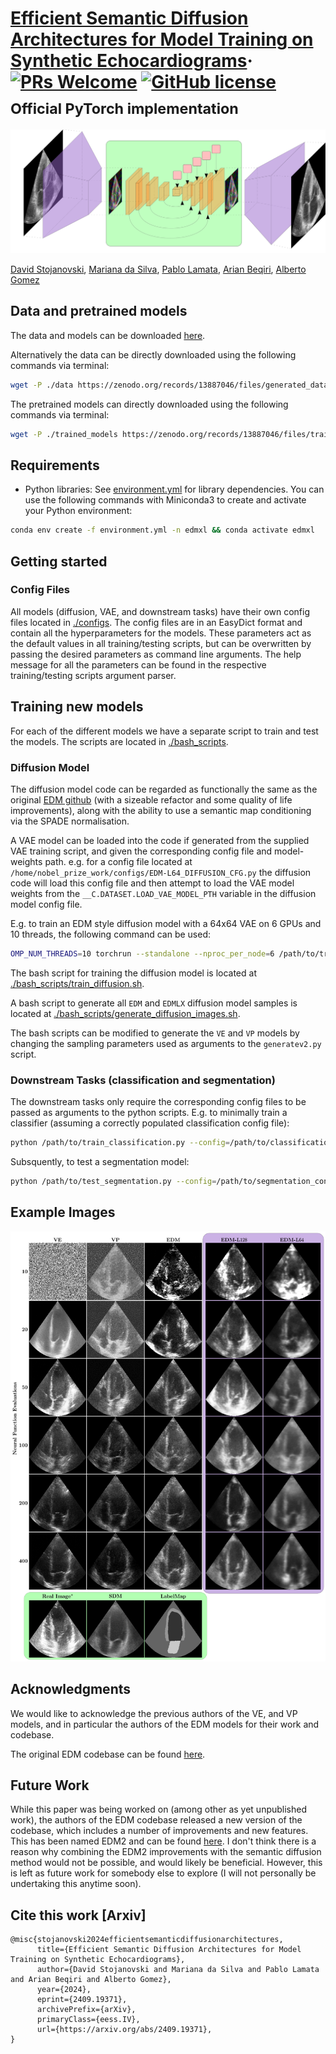 # [Efficient Semantic Diffusion Architectures for Model Training on Synthetic Echocardiograms](https://arxiv.org/abs/2409.19371)&middot; [![PRs Welcome](https://img.shields.io/badge/PRs-welcome-brightgreen.svg?style=flat-square)](http://makeapullrequest.com) [![GitHub license](https://img.shields.io/badge/license-MIT-blue.svg?style=flat-square)](https://github.com/your/your-project/blob/master/LICENSE)<br><sub>Official PyTorch implementation </sub>

<img src='./assets/tikz_unet.svg'>  

[David Stojanovski](https://scholar.google.com/citations?user=6A_chPAAAAAJ&hl=en), [Mariana da Silva]([https://scholar.google.com/citations?hl=en&user=6DkZyrXMyKEC](https://scholar.google.com/citations?user=0JWm1t0AAAAJ&hl=en)), [Pablo Lamata](https://scholar.google.com/citations?hl=en&user=H98n1tsAAAAJ), [Arian Beqiri](https://scholar.google.com/citations?hl=en&user=osD0r24AAAAJ&view_op=list_works&sortby=pubdate), [Alberto Gomez](https://scholar.google.com/citations?hl=en&user=T4fP_swAAAAJ&view_op=list_works&sortby=pubdate)

## Data and pretrained models



The data and models can be downloaded [here](https://zenodo.org/records/13887046).

Alternatively the data can be directly downloaded using the following commands via
terminal:

```bash
wget -P ./data https://zenodo.org/records/13887046/files/generated_data.zip
```

The pretrained models can directly downloaded using the following commands via terminal:

```bash
wget -P ./trained_models https://zenodo.org/records/13887046/files/trained_models.zip
```

## Requirements

* Python libraries: See [environment.yml](./environment.yml) for library dependencies. You can use the following
  commands with Miniconda3 to create and activate your Python environment:

```bash
conda env create -f environment.yml -n edmxl && conda activate edmxl
```

## Getting started

### Config Files

All models (diffusion, VAE, and downstream tasks) have their own config files located in [./configs](./configs).
The config files are in an EasyDict format and contain all the hyperparameters for the models. These parameters act as
the default values in all training/testing scripts, but can be overwritten by passing the desired parameters as command
line arguments. The help message for all the parameters can be found in the respective training/testing scripts argument
parser.

## Training new models

For each of the different models we have a separate script to train and test the models. The scripts are located
in [./bash_scripts](./bash_scripts).

### Diffusion Model

The diffusion model code can be regarded as functionally the same as the
original [EDM github](https://github.com/NVlabs/edm) (with a sizeable refactor and some quality of life improvements),
along with the ability to use a semantic map conditioning via the SPADE normalisation.

A VAE model can be loaded into the code if generated from the supplied VAE training script, and given the corresponding
config file and model-weights path. e.g. for a config file located at
`/home/nobel_prize_work/configs/EDM-L64_DIFFUSION_CFG.py` the diffusion code will load this config file and then attempt
to load the VAE model weights from the `__C.DATASET.LOAD_VAE_MODEL_PTH` variable in the diffusion model config file.

E.g. to train an EDM style diffusion model with a 64x64 VAE on 6 GPUs and 10 threads, the following command can be used:

```bash
OMP_NUM_THREADS=10 torchrun --standalone --nproc_per_node=6 /path/to/train_diffusion.py --config=/path/to/vae_config.py --arch=adm --precond=edm
```

The bash script for training the diffusion model is located
at [./bash_scripts/train_diffusion.sh](./bash_scripts/train_diffusion.sh).

A bash script to generate all `EDM` and `EDMLX` diffusion model samples is located
at [./bash_scripts/generate_diffusion_images.sh](./bash_scripts/generate_diffusion_images.sh).

The bash scripts can be modified to generate the `VE` and `VP` models by changing the sampling parameters used as
arguments to the `generatev2.py` script.

### Downstream Tasks (classification and segmentation)

The downstream tasks only require the corresponding config files to be passed as arguments to the python scripts. E.g.
to minimally train a classifier (assuming a correctly populated classification config file):

```bash
python /path/to/train_classification.py --config=/path/to/classification_config.py
```

Subsquently, to test a segmentation model:

```bash
python /path/to/test_segmentation.py --config=/path/to/segmentation_config.py
```

## Example Images

<img src='assets/example_images.svg'>  

## Acknowledgments

We would like to acknowledge the previous authors of the VE, and VP models, and in particular the authors of the EDM
models for their work and codebase.

The original EDM codebase can be found [here](https://github.com/NVlabs/edm).

## Future Work

While this paper was being worked on (among other as yet unpublished work), the authors of the EDM codebase released a
new version of the codebase, which includes a number of improvements and new features. This has been named EDM2 and can
be found [here](https://github.com/NVlabs/edm2). I don't think there is a reason why combining the EDM2 improvements
with the semantic diffusion method would not be possible, and would likely be beneficial. However, this is left as
future work for somebody else to explore (I will not personally be undertaking this anytime soon).

## Cite this work [Arxiv]

```
@misc{stojanovski2024efficientsemanticdiffusionarchitectures,
      title={Efficient Semantic Diffusion Architectures for Model Training on Synthetic Echocardiograms}, 
      author={David Stojanovski and Mariana da Silva and Pablo Lamata and Arian Beqiri and Alberto Gomez},
      year={2024},
      eprint={2409.19371},
      archivePrefix={arXiv},
      primaryClass={eess.IV},
      url={https://arxiv.org/abs/2409.19371}, 
}
```

